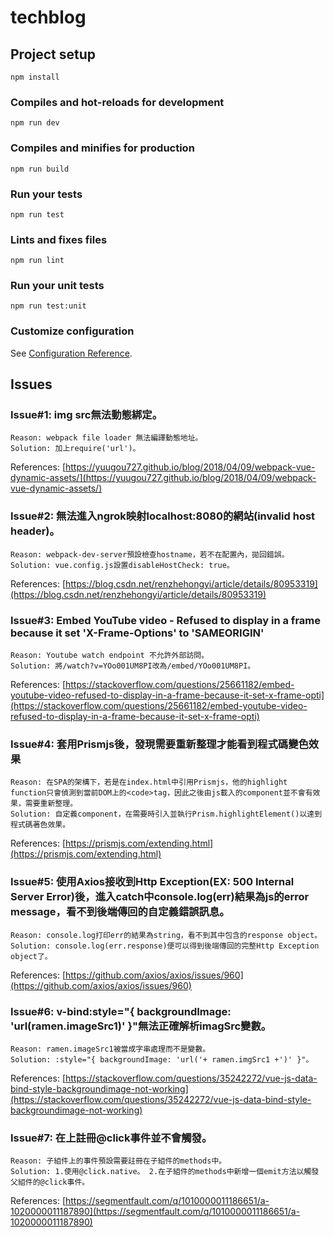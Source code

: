 # techblog

## Project setup
```
npm install
```

### Compiles and hot-reloads for development
```
npm run dev
```

### Compiles and minifies for production
```
npm run build
```

### Run your tests
```
npm run test
```

### Lints and fixes files
```
npm run lint
```

### Run your unit tests
```
npm run test:unit
```

### Customize configuration
See [Configuration Reference](https://cli.vuejs.org/config/).

## Issues
### Issue#1: img src無法動態綁定。
```
Reason: webpack file loader 無法編譯動態地址。
Solution: 加上require('url')。
```
References: [https://yuugou727.github.io/blog/2018/04/09/webpack-vue-dynamic-assets/](https://yuugou727.github.io/blog/2018/04/09/webpack-vue-dynamic-assets/)

### Issue#2: 無法進入ngrok映射localhost:8080的網站(invalid host header)。
```
Reason: webpack-dev-server預設檢查hostname，若不在配置內，拋回錯誤。
Solution: vue.config.js設置disableHostCheck: true。
```
References: [https://blog.csdn.net/renzhehongyi/article/details/80953319](https://blog.csdn.net/renzhehongyi/article/details/80953319)

### Issue#3: Embed YouTube video - Refused to display in a frame because it set 'X-Frame-Options' to 'SAMEORIGIN'
```
Reason: Youtube watch endpoint 不允許外部訪問。
Solution: 將/watch?v=YOo001UM8PI改為/embed/YOo001UM8PI。
```
References: [https://stackoverflow.com/questions/25661182/embed-youtube-video-refused-to-display-in-a-frame-because-it-set-x-frame-opti](https://stackoverflow.com/questions/25661182/embed-youtube-video-refused-to-display-in-a-frame-because-it-set-x-frame-opti)

### Issue#4: 套用Prismjs後，發現需要重新整理才能看到程式碼變色效果
```
Reason: 在SPA的架構下，若是在index.html中引用Prismjs，他的highlight function只會偵測到當前DOM上的<code>tag，因此之後由js載入的component並不會有效果，需要重新整理。
Solution: 自定義component，在需要時引入並執行Prism.highlightElement()以達到程式碼著色效果。
```
References: [https://prismjs.com/extending.html](https://prismjs.com/extending.html)

### Issue#5: 使用Axios接收到Http Exception(EX: 500 Internal Server Error)後，進入catch中console.log(err)結果為js的error message，看不到後端傳回的自定義錯誤訊息。
```
Reason: console.log打印err的結果為string，看不到其中包含的response object。
Solution: console.log(err.response)便可以得到後端傳回的完整Http Exception object了。
```
References: [https://github.com/axios/axios/issues/960](https://github.com/axios/axios/issues/960)

### Issue#6: v-bind:style="{ backgroundImage: 'url(ramen.imageSrc1)' }"無法正確解析imagSrc變數。
```
Reason: ramen.imageSrc1被當成字串處理而不是變數。
Solution: :style="{ backgroundImage: 'url('+ ramen.imgSrc1 +')' }"。
```
References: [https://stackoverflow.com/questions/35242272/vue-js-data-bind-style-backgroundimage-not-working](https://stackoverflow.com/questions/35242272/vue-js-data-bind-style-backgroundimage-not-working)

### Issue#7: 在<el-col></el-col>上註冊@click事件並不會觸發。
```
Reason: 子組件上的事件預設需要註冊在子組件的methods中。
Solution: 1.使用@click.native。 2.在子組件的methods中新增一個emit方法以觸發父組件的@click事件。
```
References: [https://segmentfault.com/q/1010000011186651/a-1020000011187890](https://segmentfault.com/q/1010000011186651/a-1020000011187890)
